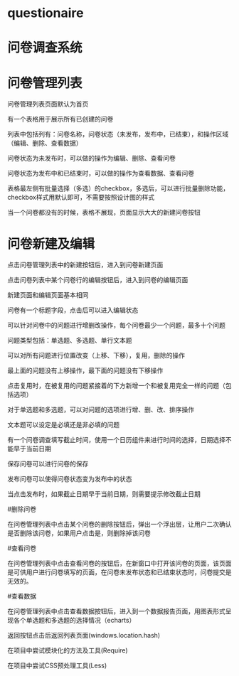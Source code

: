 # questionaire
# 问卷调查系统



# 问卷管理列表

问卷管理列表页面默认为首页

有一个表格用于展示所有已创建的问卷

列表中包括列有：问卷名称，问卷状态（未发布，发布中，已结束），和操作区域（编辑、删除、查看数据）

问卷状态为未发布时，可以做的操作为编辑、删除、查看问卷

问卷状态为发布中和已结束时，可以做的操作为查看数据、查看问卷

表格最左侧有批量选择（多选）的checkbox，多选后，可以进行批量删除功能，checkbox样式用默认即可，不需要按照设计图的样式

当一个问卷都没有的时候，表格不展现，页面显示大大的新建问卷按钮



# 问卷新建及编辑

点击问卷管理列表中的新建按钮后，进入到问卷新建页面

点击问卷列表中某个问卷行的编辑按钮后，进入到问卷的编辑页面

新建页面和编辑页面基本相同

问卷有一个标题字段，点击后可以进入编辑状态

可以针对问卷中的问题进行增删改操作，每个问卷最少一个问题，最多十个问题

问题类型包括：单选题、多选题、单行文本题

可以对所有问题进行位置改变（上移、下移），复用，删除的操作

最上面的问题没有上移操作，最下面的问题没有下移操作

点击复用时，在被复用的问题紧接着的下方新增一个和被复用完全一样的问题（包括选项）

对于单选题和多选题，可以对问题的选项进行增、删、改、排序操作

文本题可以设定是必填还是非必填的问题

有一个问卷调查填写截止时间，使用一个日历组件来进行时间的选择，日期选择不能早于当前日期

保存问卷可以进行问卷的保存

发布问卷可以使得问卷状态变为发布中的状态

当点击发布时，如果截止日期早于当前日期，则需要提示修改截止日期


#删除问卷

在问卷管理列表中点击某个问卷的删除按钮后，弹出一个浮出层，让用户二次确认是否删除该问卷，如果用户点击是，则删除掉该问卷

#查看问卷

在问卷管理列表中点击查看问卷的按钮后，在新窗口中打开该问卷的页面，该页面是可供用户进行问卷填写的页面，在问卷未发布状态和已结束状态时，问卷提交是无效的。


#查看数据

在问卷管理列表中点击查看数据按钮后，进入到一个数据报告页面，用图表形式呈现各个单选题和多选题的选择情况（echarts）

返回按钮点击后返回列表页面(windows.location.hash)

在项目中尝试模块化的方法及工具(Require)

在项目中尝试CSS预处理工具(Less)
